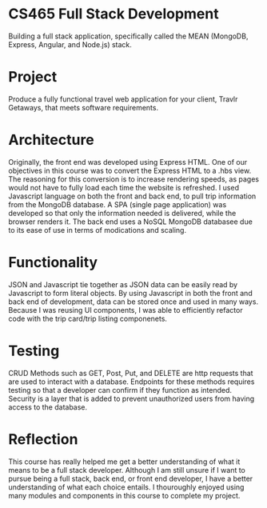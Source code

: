 # CS465 Full Stack Development
Building a full stack application, specifically called the MEAN (MongoDB, Express, Angular, and Node.js) stack.

# Project
Produce a fully functional travel web application for your client, Travlr Getaways, that meets software requirements.

# Architecture
Originally, the front end was developed using Express HTML. One of our objectives in this course was to convert the Express HTML to a .hbs view. The reasoning for this conversion is to increase rendering speeds, as pages would not have to fully load each time the website is refreshed. I used Javascript language on both the front and back end, to pull trip information from the MongoDB database. A SPA (single page application) was developed so that only the information needed is delivered, while the browser renders it. The back end uses a NoSQL MongoDB databasee due to its ease of use in terms of modications and scaling.

# Functionality
JSON and Javascript tie together as JSON data can be easily read by Javascript to form literal objects. By using Javascript in both the front and back end of development, data can be stored once and used in many ways. Because I was  reusing UI components, I was able to efficiently refactor code with the trip card/trip listing componenets.

# Testing
CRUD Methods such as GET, Post, Put, and DELETE are http requests that are used to interact with a database. Endpoints for these methods requires testing so that a developer can confirm if they function as intended. Security is a layer that is added to prevent unauthorized users from having access to the database.

# Reflection
This course has really helped me get a better understanding of what it means to be a full stack developer. Although I am still unsure if I want to pursue being a full stack, back end, or front end developer, I have a better understanding of what each choice entails. I thouroughly enjoyed using many modules and components in this course to complete my project.

